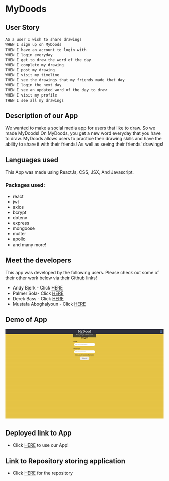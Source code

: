 # MyDoods

## User Story

```
AS a user I wish to share drawings
WHEN I sign up on MyDoods
THEN I have an account to login with
WHEN I login everyday
THEN I get to draw the word of the day
WHEN I complete my drawing
THEN I post my drawing
WHEN I visit my timeline
THEN I see the drawings that my friends made that day
WHEN I login the next day
THEN I see an updated word of the day to draw
WHEN I visit my profile
THEN I see all my drawings
```

## Description of our App

We wanted to make a social media app for users that like to draw. So we made MyDoods!
On MyDoods, you get a new word everyday that you have to draw. MyDoods allows users to practice their drawing skills and have the ability to share it with their friends! As well as seeing their friends' drawings!

## Languages used

This App was made using ReactJs, CSS, JSX, And Javascript.

### Packages used:

- react
- jwt
- axios
- bcrypt
- dotenv
- express
- mongoose
- multer
- apollo
- and many more!

## Meet the developers

This app was developed by the following users. Please check out some of their other work below via their Github links!

- Andy Bjerk - Click [HERE](https://github.com/savoryboi)
- Palmer Sola- Click [HERE](https://github.com/palmersola)
- Derek Bass - Click [HERE](https://github.com/Derjbass)
- Mustafa Aboghalyoun - Click [HERE](https://github.com/KappaMustafa)

## Demo of App

![Demo](./assets/mydood.gif.gif)

## Deployed link to App

- Click [HERE]() to use our App!

## Link to Repository storing application

- Click [HERE](https://github.com/savoryboi/my-dood) for the repository
